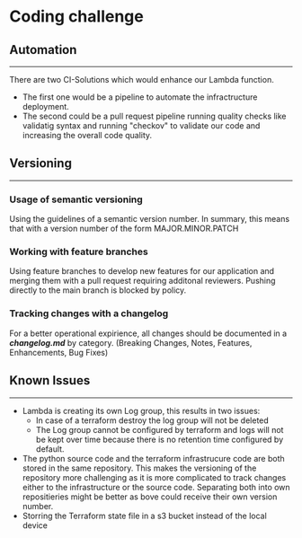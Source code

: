 # Coding challenge

## Automation
---
There are two CI-Solutions which would enhance our Lambda function.
- The first one would be a pipeline to automate the infractructure deployment. 
- The second could be a pull request pipeline running quality checks like validatig syntax and running "checkov" to validate our code and increasing the overall code quality. 


## Versioning
---
### Usage of semantic versioning
Using the guidelines of a semantic version number. In summary, this means that with a version number of the form MAJOR.MINOR.PATCH

### Working with feature branches
Using feature branches to develop new features for our application and merging them with a pull request requiring additonal reviewers. Pushing directly to the main branch is blocked by policy. 

### Tracking changes with a changelog
For a better operational expirience, all changes should be documented in a ***changelog.md*** by category.
(Breaking Changes, Notes, Features, Enhancements, Bug Fixes)

## Known Issues
---
- Lambda is creating its own Log group, this results in two issues: 
    - In case of a terraform destroy the log group will not be deleted
    - The Log group cannot be configured by terraform and logs will not be kept over time because there is no retention time configured by default. 
- The python source code and the terraform infrastrucure code are both stored in the same repository. This makes the versioning of the repository more challenging as it is more complicated to track changes either to the infrastructure or the source code. Separating both into own repositieries might be better as bove could receive their own version number.
- Storring the Terraform state file in a s3 bucket instead of the local device